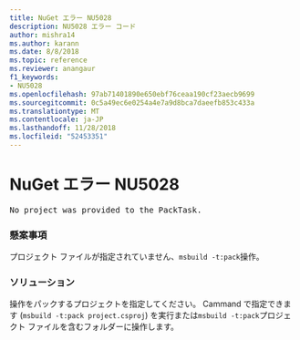 ```yaml
---
title: NuGet エラー NU5028
description: NU5028 エラー コード
author: mishra14
ms.author: karann
ms.date: 8/8/2018
ms.topic: reference
ms.reviewer: anangaur
f1_keywords:
- NU5028
ms.openlocfilehash: 97ab71401890e650ebf76ceaa190cf23aecb9699
ms.sourcegitcommit: 0c5a49ec6e0254a4e7a9d8bca7daeefb853c433a
ms.translationtype: MT
ms.contentlocale: ja-JP
ms.lasthandoff: 11/28/2018
ms.locfileid: "52453351"
---
```

# <a name="nuget-error-nu5028"></a>NuGet エラー NU5028
<pre>No project was provided to the PackTask.</pre>

### <a name="issue"></a>懸案事項

プロジェクト ファイルが指定されていません、`msbuild -t:pack`操作。


### <a name="solution"></a>ソリューション

操作をパックするプロジェクトを指定してください。  Cammand で指定できます (`msbuild -t:pack project.csproj`) を実行または`msbuild -t:pack`プロジェクト ファイルを含むフォルダーに操作します。

